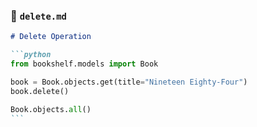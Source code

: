 ### 📌 `delete.md`

````markdown
# Delete Operation

```python
from bookshelf.models import Book

book = Book.objects.get(title="Nineteen Eighty-Four")
book.delete()

Book.objects.all()
```
````

